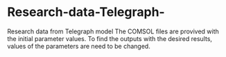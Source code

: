 # Research-data-Telegraph-
Research data from Telegraph model
The COMSOL files are provived with the initial parameter values. To find the outputs with the desired results, values of the parameters are need to be changed.
